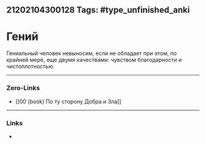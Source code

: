 21202104300128
Tags: #type_unfinished_anki
---
# Гений

Гениальный человек невыносим, если не обладает при этом, по крайней мере, еще двумя качествами: чувством благодарности и чистоплотностью.

---
### Zero-Links
- [[00 (book) По ту сторону Добра и Зла]]
---
### Links
-